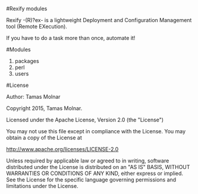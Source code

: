 #Rexify modules

Rexify -(R)?ex- is a lightweight Deployment and Configuration Management tool (Remote EXecution).

If you have to do a task more than once, automate it!

#Modules

1. packages
2. perl
3. users

#License

Author: Tamas Molnar

Copyright 2015, Tamas Molnar.

Licensed under the Apache License, Version 2.0 (the "License")

You may not use this file except in compliance with the License.
You may obtain a copy of the License at

http://www.apache.org/licenses/LICENSE-2.0

Unless required by applicable law or agreed to in writing, software
distributed under the License is distributed on an "AS IS" BASIS,
WITHOUT WARRANTIES OR CONDITIONS OF ANY KIND, either express or implied.
See the License for the specific language governing permissions and 
limitations under the License. 

